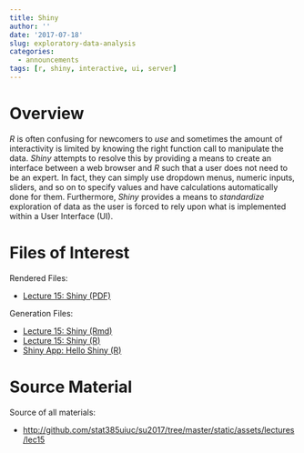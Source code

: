 ```yaml
---
title: Shiny
author: ''
date: '2017-07-18'
slug: exploratory-data-analysis
categories:
  - announcements
tags: [r, shiny, interactive, ui, server]
---
```


# Overview

*R* is often confusing for newcomers to *use* and sometimes the amount of
interactivity is limited by knowing the right function call to manipulate the
data. *Shiny* attempts to resolve this by providing a means to create an interface
between a web browser and *R* such that a user does not need to be an expert.
In fact, they can simply use dropdown menus, numeric inputs, sliders, and so on
to specify values and have calculations automatically done for them. Furthermore,
*Shiny* provides a means to *standardize* exploration of data as the user
is forced to rely upon what is implemented within a User Interface (UI).

# Files of Interest 

Rendered Files:

* [Lecture 15: Shiny (PDF)](/assets/lectures/lec15/lec15-shiny.pdf)

Generation Files:

* [Lecture 15: Shiny (Rmd)](/assets/lectures/lec15/lec15-shiny.Rmd)
* [Lecture 15: Shiny (R)](/assets/lectures/lec15/lec15-shiny.R)
* [Shiny App: Hello Shiny (R)](http://github.com/stat385uiuc/su2017/tree/master/static/assets/lectures/lec15/hello_shiny)

# Source Material

Source of all materials: 

* <http://github.com/stat385uiuc/su2017/tree/master/static/assets/lectures/lec15>
